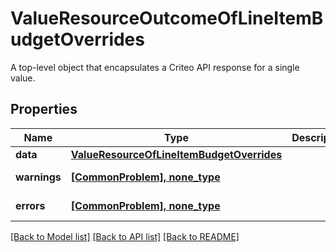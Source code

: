 # ValueResourceOutcomeOfLineItemBudgetOverrides

A top-level object that encapsulates a Criteo API response for a single value.

## Properties
Name | Type | Description | Notes
------------ | ------------- | ------------- | -------------
**data** | [**ValueResourceOfLineItemBudgetOverrides**](ValueResourceOfLineItemBudgetOverrides.md) |  | [optional] 
**warnings** | [**[CommonProblem], none_type**](CommonProblem.md) |  | [optional] [readonly] 
**errors** | [**[CommonProblem], none_type**](CommonProblem.md) |  | [optional] [readonly] 

[[Back to Model list]](../README.md#documentation-for-models) [[Back to API list]](../README.md#documentation-for-api-endpoints) [[Back to README]](../README.md)


